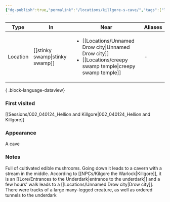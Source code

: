 ```yaml
---
{"dg-publish":true,"permalink":"/locations/killgore-s-cave/","tags":["location"],"dgShowBacklinks":true,"dgShowLocalGraph":true,"noteIcon":"location","created":"2024-01-05T18:52:00.592+01:00","updated":"2024-01-18T22:33:35.203+01:00"}
---
```


| Type     | In               | Near                                                                    | Aliases |
| -------- | ---------------- | ----------------------------------------------------------------------- | ------- |
| Location | [[stinky swamp\|stinky swamp]] | <ul><li>[[Locations/Unnamed Drow city\|Unnamed Drow city]]</li><li>[[Locations/creepy swamp temple\|creepy swamp temple]]</li></ul> | \-      |

{ .block-language-dataview}
### First visited
[[Sessions/002_040124_Hellion and Killgore\|002_040124_Hellion and Killgore]]
### Appearance
A cave
### Notes
Full of  cultivated edible mushrooms. Going down it leads to a cavern with a stream in the middle. According to [[NPCs/Kilgore the Warlock\|Killgore]], it is an [[Lore/Entrances to the Underdark\|entrance to the underdark]] and a few hours' walk leads to a [[Locations/Unnamed Drow city\|Drow city]]. There were tracks of a large many-legged creature, as well as ordered tunnels to the underdark